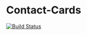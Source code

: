 # Contact-Cards
[![Build Status](https://dev.azure.com/nabz-20110959/test123/_apis/build/status/Nabz786.Contact-Cards?branchName=master)](https://dev.azure.com/nabz-20110959/test123/_build/latest?definitionId=1&branchName=master)
